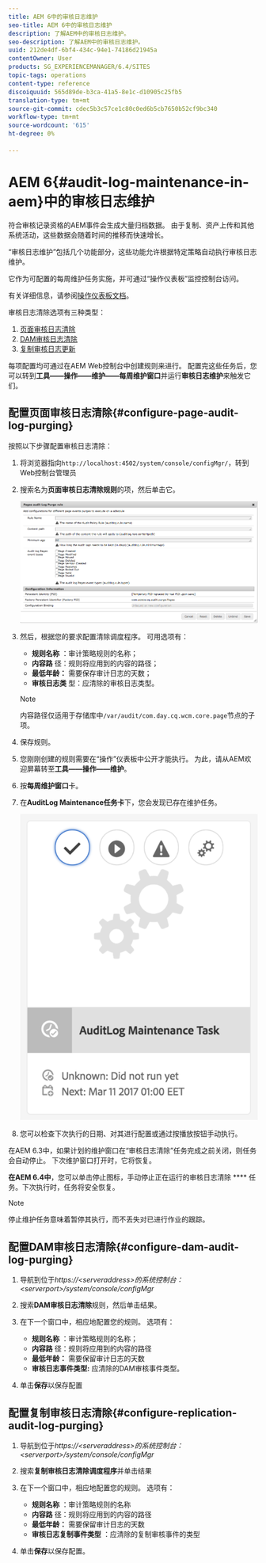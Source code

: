 ```yaml
---
title: AEM 6中的审核日志维护
seo-title: AEM 6中的审核日志维护
description: 了解AEM中的审核日志维护。
seo-description: 了解AEM中的审核日志维护。
uuid: 212de4df-6bf4-434c-94e1-74186d21945a
contentOwner: User
products: SG_EXPERIENCEMANAGER/6.4/SITES
topic-tags: operations
content-type: reference
discoiquuid: 565d89de-b3ca-41a5-8e1c-d10905c25fb5
translation-type: tm+mt
source-git-commit: cdec5b3c57ce1c80c0ed6b5cb7650b52cf9bc340
workflow-type: tm+mt
source-wordcount: '615'
ht-degree: 0%

---
```



# AEM 6{#audit-log-maintenance-in-aem}中的审核日志维护

符合审核记录资格的AEM事件会生成大量归档数据。 由于复制、资产上传和其他系统活动，这些数据会随着时间的推移而快速增长。

“审核日志维护”包括几个功能部分，这些功能允许根据特定策略自动执行审核日志维护。

它作为可配置的每周维护任务实施，并可通过“操作仪表板”监控控制台访问。

有关详细信息，请参阅[操作仪表板文档](/help/sites-administering/operations-dashboard.md)。

审核日志清除选项有三种类型：

1. [页面审核日志清除](/help/sites-administering/operations-audit-log.md#configure-page-audit-log-purging)
1. [DAM审核日志清除](/help/sites-administering/operations-audit-log.md#configure-dam-audit-log-purging)
1. [复制审核日志更新](/help/sites-administering/operations-audit-log.md#configure-replication-audit-log-purging)

每项配置均可通过在AEM Web控制台中创建规则来进行。 配置完这些任务后，您可以转到&#x200B;**工具——操作——维护——每周维护窗口**&#x200B;并运行&#x200B;**审核日志维护**&#x200B;来触发它们。

## 配置页面审核日志清除{#configure-page-audit-log-purging}

按照以下步骤配置审核日志清除：

1. 将浏览器指向`http://localhost:4502/system/console/configMgr/`，转到Web控制台管理员

1. 搜索名为&#x200B;**页面审核日志清除规则**&#x200B;的项，然后单击它。

   ![chlimage_1-365](assets/chlimage_1-365.png)

1. 然后，根据您的要求配置清除调度程序。 可用选项有：

   * **规则名称** ：审计策略规则的名称；
   * **内容路** 径：规则将应用到的内容的路径；
   * **最低年龄：** 需要保存审计日志的天数；
   * **审核日志类** 型：应清除的审核日志类型。

   >[!NOTE]
   >
   >内容路径仅适用于存储库中`/var/audit/com.day.cq.wcm.core.page`节点的子项。

1. 保存规则。
1. 您刚刚创建的规则需要在“操作”仪表板中公开才能执行。 为此，请从AEM欢迎屏幕转至&#x200B;**工具——操作——维护**。

1. 按&#x200B;**每周维护窗口**&#x200B;卡。

1. 在&#x200B;**AuditLog Maintenance任务卡**&#x200B;下，您会发现已存在维护任务。

   ![chlimage_1-366](assets/chlimage_1-366.png)

1. 您可以检查下次执行的日期、对其进行配置或通过按播放按钮手动执行。

在AEM 6.3中，如果计划的维护窗口在“审核日志清除”任务完成之前关闭，则任务会自动停止。 下次维护窗口打开时，它将恢复。

**在AEM 6.4中**，您可以单击停止图标，手动停止正在运行的审核日志清除 **** 任务。下次执行时，任务将安全恢复。

>[!NOTE]
>
>停止维护任务意味着暂停其执行，而不丢失对已进行作业的跟踪。

## 配置DAM审核日志清除{#configure-dam-audit-log-purging}

1. 导航到位于&#x200B;*https://&lt;serveraddress>的系统控制台：&lt;serverport>/system/console/configMgr*
1. 搜索&#x200B;**DAM审核日志清除**&#x200B;规则，然后单击结果。
1. 在下一个窗口中，相应地配置您的规则。 选项有：

   * **规则名称** ：审计策略规则的名称；
   * **内容路** 径：规则将应用到的内容的路径
   * **最低年龄：** 需要保留审计日志的天数
   * **审核日志事件类型:** 应清除的DAM审核事件类型。

1. 单击&#x200B;**保存**&#x200B;以保存配置

## 配置复制审核日志清除{#configure-replication-audit-log-purging}

1. 导航到位于&#x200B;*https://&lt;serveraddress>的系统控制台：&lt;serverport>/system/console/configMgr*
1. 搜索&#x200B;**复制审核日志清除调度程序**&#x200B;并单击结果
1. 在下一个窗口中，相应地配置您的规则。 选项有：

   * **规则名称** ：审计策略规则的名称
   * **内容路** 径：规则将应用到的内容的路径
   * **最低年龄：** 需要保留审计日志的天数
   * **审核日志复制事件类型** ：应清除的复制审核事件的类型

1. 单击&#x200B;**保存**&#x200B;以保存配置。

